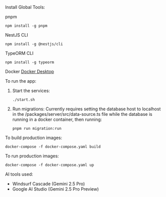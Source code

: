 Install Global Tools:

pnpm

```
npm install -g pnpm
```

NestJS CLI

```
npm install -g @nestjs/cli
```

TypeORM CLI

```
npm install -g typeorm
```

Docker
[Docker Desktop](https://www.docker.com/products/docker-desktop/)

To run the app:

1. Start the services:

   ```
   ./start.sh
   ```

2. Run migrations:
   Currently requires setting the database host to localhost in the /packages/server/src/data-source.ts file while the database is running in a docker container, then running:
   ```
   pnpm run migration:run
   ```

To build production images:

```
docker-compose -f docker-compose.yaml build
```

To run production images:

```
docker-compose -f docker-compose.yaml up
```

AI tools used:

- Windsurf Cascade (Gemini 2.5 Pro)
- Google AI Studio (Gemini 2.5 Pro Preview)
